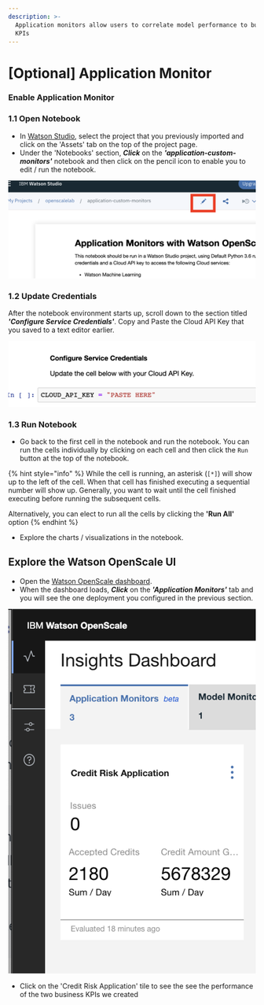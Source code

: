 ```yaml
---
description: >-
  Application monitors allow users to correlate model performance to business
  KPIs
---
```


# \[Optional\] Application Monitor

### Enable Application Monitor

### 1.1 Open Notebook

* In [Watson Studio](https://dataplatform.cloud.ibm.com), select the project that you previously imported and click on the 'Assets' tab on the top of the project page.
* Under the 'Notebooks' section, _**Click**_ on the _**'application-custom-monitors'**_ notebook and then click on the pencil icon to enable you to edit / run the notebook.

![](.gitbook/assets/screen-shot-2019-10-31-at-11.39.49-pm.png)

### 1.2 Update Credentials

After the notebook environment starts up, scroll down to the section titled _**'Configure Service Credentials'**_.  Copy and Paste the Cloud API Key that you saved to a text editor earlier.

![](.gitbook/assets/screen-shot-2019-10-28-at-12.30.46-am.png)

### 1.3 Run Notebook

* Go back to the first cell in the notebook and run the notebook. You can run the cells individually by clicking on each cell and then click the `Run` button at the top of the notebook. 

{% hint style="info" %}
While the cell is running, an asterisk \(`[*]`\) will show up to the left of the cell. When that cell has finished executing a sequential number will show up. Generally, you want to wait until the cell finished executing before running the subsequent cells.

Alternatively, you can elect to run all the cells by clicking the **'Run All'** option 
{% endhint %}

* Explore the charts / visualizations in the notebook.

## Explore the Watson OpenScale UI

* Open the [Watson OpenScale dashboard](https://aiopenscale.cloud.ibm.com). 
* When the dashboard loads, _**Click**_ on the _**'Application Monitors'**_  tab and you will see the one deployment you configured in the previous section.

![](.gitbook/assets/screen-shot-2019-11-01-at-12.55.38-am.png)

* Click on the 'Credit Risk Application' tile to see the see the performance of the two business KPIs we created

